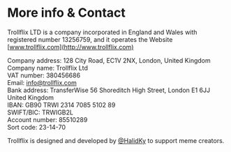# More info & Contact

Trollflix LTD is a company incorporated in England and Wales with registered number 13256759, and it operates the Website [www.trollflix.com](http://www.trollflix.com)

Company address: 128 City Road, EC1V 2NX, London, United Kingdom  
Company name: Trollflix Ltd  
VAT number: 380456686  
Email: info@trollflix.com  
Bank address: TransferWise 56 Shoreditch High Street, London E1 6JJ United Kingdom  
IBAN: GB90 TRWI 2314 7085 5102 89  
SWIFT/BIC: TRWIGB2L  
Account number: 85510289  
Sort code: 23-14-70  

Trollflix is designed and developed by [@HalidKy](https://twitter.com/HalidKy) to support meme creators.

